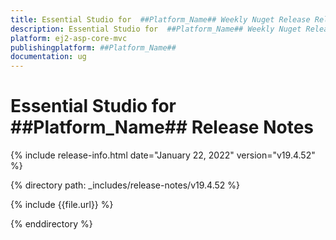 ```yaml
---
title: Essential Studio for  ##Platform_Name## Weekly Nuget Release Release Notes  
description: Essential Studio for  ##Platform_Name## Weekly Nuget Release Release Notes  
platform: ej2-asp-core-mvc
publishingplatform: ##Platform_Name##
documentation: ug
---
```


# Essential Studio for  ##Platform_Name##  Release Notes  

{% include release-info.html date="January 22, 2022"  version="v19.4.52" %} 

{% directory path: _includes/release-notes/v19.4.52 %}

{% include {{file.url}} %}

{% enddirectory %}
